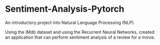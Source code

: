 # Sentiment-Analysis-Pytorch

An introductory project into Natural Language Processing (NLP).

Using the IMdb dataset and using the Recurrent Neural Networks, created an application that can perform sentiment analysis of a review for a movie.
